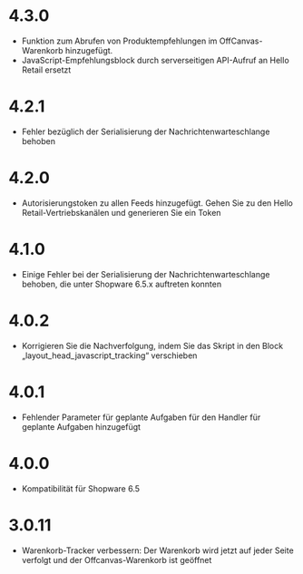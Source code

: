 # 4.3.0
* Funktion zum Abrufen von Produktempfehlungen im OffCanvas-Warenkorb hinzugefügt.
* JavaScript-Empfehlungsblock durch serverseitigen API-Aufruf an Hello Retail ersetzt

# 4.2.1
* Fehler bezüglich der Serialisierung der Nachrichtenwarteschlange behoben

# 4.2.0
* Autorisierungstoken zu allen Feeds hinzugefügt. Gehen Sie zu den Hello Retail-Vertriebskanälen und generieren Sie ein Token

# 4.1.0
* Einige Fehler bei der Serialisierung der Nachrichtenwarteschlange behoben, die unter Shopware 6.5.x auftreten konnten

# 4.0.2
* Korrigieren Sie die Nachverfolgung, indem Sie das Skript in den Block „layout_head_javascript_tracking“ verschieben

# 4.0.1
* Fehlender Parameter für geplante Aufgaben für den Handler für geplante Aufgaben hinzugefügt

# 4.0.0
* Kompatibilität für Shopware 6.5

# 3.0.11
* Warenkorb-Tracker verbessern: Der Warenkorb wird jetzt auf jeder Seite verfolgt und der Offcanvas-Warenkorb ist geöffnet
